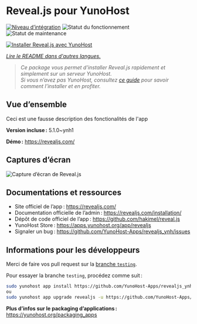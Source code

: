 <!--
Nota bene : ce README est automatiquement généré par <https://github.com/YunoHost/apps/tree/master/tools/readme_generator>
Il NE doit PAS être modifié à la main.
-->

# Reveal.js pour YunoHost

[![Niveau d’intégration](https://apps.yunohost.org/badge/integration/revealjs)](https://ci-apps.yunohost.org/ci/apps/revealjs/)
![Statut du fonctionnement](https://apps.yunohost.org/badge/state/revealjs)
![Statut de maintenance](https://apps.yunohost.org/badge/maintained/revealjs)

[![Installer Reveal.js avec YunoHost](https://install-app.yunohost.org/install-with-yunohost.svg)](https://install-app.yunohost.org/?app=revealjs)

*[Lire le README dans d'autres langues.](./ALL_README.md)*

> *Ce package vous permet d’installer Reveal.js rapidement et simplement sur un serveur YunoHost.*  
> *Si vous n’avez pas YunoHost, consultez [ce guide](https://yunohost.org/install) pour savoir comment l’installer et en profiter.*

## Vue d’ensemble

Ceci est une fausse description des fonctionalités de l'app


**Version incluse :** 5.1.0~ynh1

**Démo :** <https://revealjs.com/>

## Captures d’écran

![Capture d’écran de Reveal.js](./doc/screenshots/example.jpg)

## Documentations et ressources

- Site officiel de l’app : <https://revealjs.com/>
- Documentation officielle de l’admin : <https://revealjs.com/installation/>
- Dépôt de code officiel de l’app : <https://github.com/hakimel/reveal.js>
- YunoHost Store : <https://apps.yunohost.org/app/revealjs>
- Signaler un bug : <https://github.com/YunoHost-Apps/revealjs_ynh/issues>

## Informations pour les développeurs

Merci de faire vos pull request sur la [branche `testing`](https://github.com/YunoHost-Apps/revealjs_ynh/tree/testing).

Pour essayer la branche `testing`, procédez comme suit :

```bash
sudo yunohost app install https://github.com/YunoHost-Apps/revealjs_ynh/tree/testing --debug
ou
sudo yunohost app upgrade revealjs -u https://github.com/YunoHost-Apps/revealjs_ynh/tree/testing --debug
```

**Plus d’infos sur le packaging d’applications :** <https://yunohost.org/packaging_apps>
